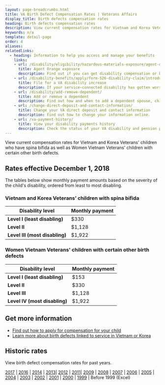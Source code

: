 ```yaml
---
layout: page-breadcrumbs.html
title: VA Birth Defect Compensation Rates | Veterans Affairs
display_title: Birth defects compensation rates
heading: Birth defects compensation rates
description: View current compensation rates for Vietnam and Korea Veterans' children who have spina bifida as well as Women Vietnam Veterans' children with certain other birth defects.
keywords: n/a
template: detail-page
order: 4
aliases:
relatedlinks:
  - heading: Information to help you access and manage your benefits
    links:
    - url: /disability/eligibility/hazardous-materials-exposure/agent-orange/
      title: Agent Orange exposure
      description: Find out if you can get disability compensation or benefits for illnesses believed to be caused by Agent Orange, a toxic chemical used to clear trees and plants during the war.
    - url: /disability-benefits/apply/form-526-disability-claim/introduction/ 
      title: File for a VA disability increase
      description: If your service-connected disability has gotten worse, find out how to file a claim to increase your disability rating.
    - url: /disability/add-remove-dependent/
      title: Add or remove a dependent
      description: Find out how and when to add a dependent spouse, child, or parent to your VA disability benefits. Also learn how to remove a dependent from your benefits.
    - url: /change-direct-deposit-and-contact-information/
      title: Change your VA direct deposit and contact information
      description: Find out how to change your information online.
    - url: /va-payment-history/
      title: View your disability payments history
      description: Check the status of your VA disability and pension payments. You can also see certain survivor benefits.      
---
```

<div class="va-introtext">

View current compensation rates for Vietnam and Korea Veterans' children who have spina bifida as well as Women Vietnam Veterans' children with certain other birth defects. 
</div>

<h2>Rates effective December 1, 2018</h2>

The tables below show monthly payment amounts based on the severity of the child's disability, ordered from least to most disabling.

<h3>Vietnam and Korea Veterans’ children with spina bifida</h3>

| Disability level  | Monthly payment | 
| -- | -- | 
| **Level I (least disabling)** | $330 | 
| **Level II**  | $1,128 | 
| **Level III (most disabling)** | $1,922 | 

<h3>Women Vietnam Veterans' children with certain other birth defects</h3>

| Disability level  | Monthly payment | 
| -- | -- | 
| **Level I (least disabling)** | $153 | 
| **Level II**  | $330 | 
| **Level III** | $1,128 | 
| **Level IV (most disabling)** | $1,922 | 


<h2>Get more information</h2>

- [Find out how to apply for compensation for your child](/disability/eligibility/special-claims/birth-defects/)
- [Learn more about birth defects linked to service in Vietnam or Korea](https://www.publichealth.va.gov/exposures/agentorange/birth-defects/index.asp)

<h2>Historic rates</h2>

View birth defect compensation rates for past years.

[2017](https://www.benefits.va.gov/COMPENSATION/sb2017.asp) | [2016](https://www.benefits.va.gov/COMPENSATION/sb2016.asp) | [2014](https://www.benefits.va.gov/COMPENSATION/sb2014.asp) | [2013](https://www.benefits.va.gov/COMPENSATION/sb2013.asp)| [2012](https://www.benefits.va.gov/COMPENSATION/sb2012.asp) | [2011](https://www.benefits.va.gov/COMPENSATION/sb2011.asp)| [2009](https://www.benefits.va.gov/COMPENSATION/sb2009.asp) | [2008](https://www.benefits.va.gov/COMPENSATION/sb2008.asp) | [2007](https://www.benefits.va.gov/COMPENSATION/sb2007.asp) | [2006](https://www.benefits.va.gov/COMPENSATION/sb2006.asp) | [2005](https://www.benefits.va.gov/COMPENSATION/sb2005.asp) | [2004](https://www.benefits.va.gov/COMPENSATION/sb2004.asp) | [2003](https://www.benefits.va.gov/COMPENSATION/sb2003.asp) | [2002](https://www.benefits.va.gov/COMPENSATION/sb2002.asp) | [2001](https://www.benefits.va.gov/COMPENSATION/sb2001.asp) | [2000](https://www.benefits.va.gov/COMPENSATION/sb2000.asp) | [1999](https://www.benefits.va.gov/COMPENSATION/sb1999.asp) | Before 1999 (Excel)
